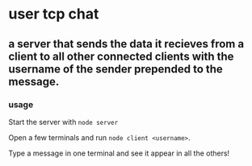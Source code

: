 # user tcp chat

## a server that sends the data it recieves from a client to all other connected clients with the username of the sender prepended to the message.

### usage

Start the server with `node server`

Open a few terminals and run `node client <username>`.

Type a message in one terminal and see it appear in all the others!
